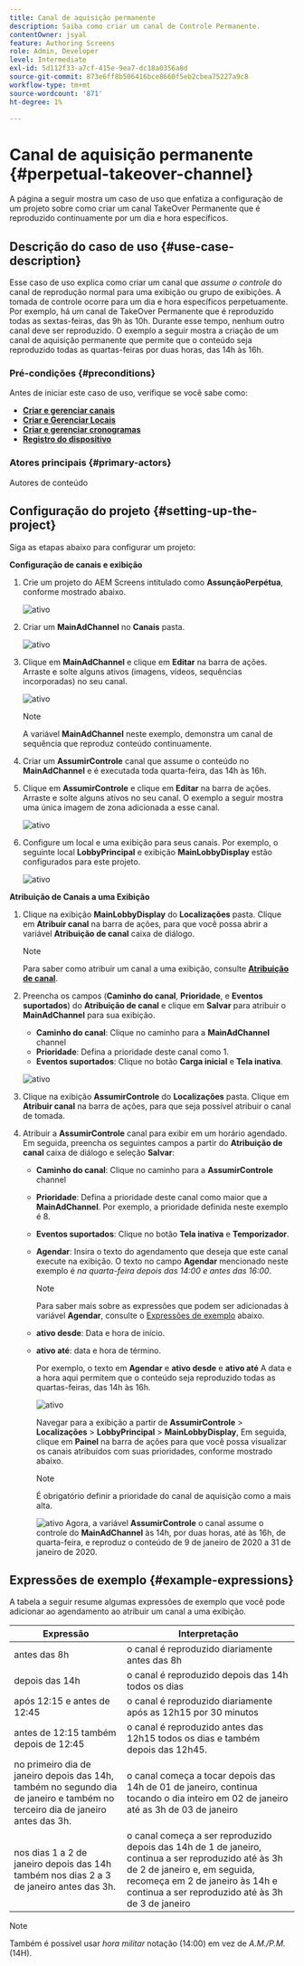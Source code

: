 ```yaml
---
title: Canal de aquisição permanente
description: Saiba como criar um canal de Controle Permanente.
contentOwner: jsyal
feature: Authoring Screens
role: Admin, Developer
level: Intermediate
exl-id: 5d112f33-a7cf-415e-9ea7-dc18a0356a8d
source-git-commit: 873e6ff8b506416bce8660f5eb2cbea75227a9c8
workflow-type: tm+mt
source-wordcount: '871'
ht-degree: 1%

---
```


# Canal de aquisição permanente {#perpetual-takeover-channel}

A página a seguir mostra um caso de uso que enfatiza a configuração de um projeto sobre como criar um canal TakeOver Permanente que é reproduzido continuamente por um dia e hora específicos.

## Descrição do caso de uso {#use-case-description}

Esse caso de uso explica como criar um canal que *assume o controle* do canal de reprodução normal para uma exibição ou grupo de exibições. A tomada de controle ocorre para um dia e hora específicos perpetuamente.
Por exemplo, há um canal de TakeOver Permanente que é reproduzido todas as sextas-feiras, das 9h às 10h. Durante esse tempo, nenhum outro canal deve ser reproduzido. O exemplo a seguir mostra a criação de um canal de aquisição permanente que permite que o conteúdo seja reproduzido todas as quartas-feiras por duas horas, das 14h às 16h.

### Pré-condições {#preconditions}

Antes de iniciar este caso de uso, verifique se você sabe como:

* **[Criar e gerenciar canais](managing-channels.md)**
* **[Criar e Gerenciar Locais](managing-locations.md)**
* **[Criar e gerenciar cronogramas](managing-schedules.md)**
* **[Registro do dispositivo](device-registration.md)**

### Atores principais {#primary-actors}

Autores de conteúdo

## Configuração do projeto {#setting-up-the-project}

Siga as etapas abaixo para configurar um projeto:

**Configuração de canais e exibição**

1. Crie um projeto do AEM Screens intitulado como **AssunçãoPerpétua**, conforme mostrado abaixo.

   ![ativo](assets/p_usecase1.png)

1. Criar um **MainAdChannel** no **Canais** pasta.

   ![ativo](assets/p_usecase2.png)

1. Clique em **MainAdChannel** e clique em **Editar** na barra de ações. Arraste e solte alguns ativos (imagens, vídeos, sequências incorporadas) no seu canal.

   ![ativo](assets/p_usecase3.png)


   >[!NOTE]
   >A variável **MainAdChannel** neste exemplo, demonstra um canal de sequência que reproduz conteúdo continuamente.

1. Criar um **AssumirControle** canal que assume o conteúdo no **MainAdChannel** e é executada toda quarta-feira, das 14h às 16h.

1. Clique em **AssumirControle** e clique em **Editar** na barra de ações. Arraste e solte alguns ativos no seu canal. O exemplo a seguir mostra uma única imagem de zona adicionada a esse canal.

   ![ativo](assets/p_usecase4.png)

1. Configure um local e uma exibição para seus canais. Por exemplo, o seguinte local **LobbyPrincipal** e exibição **MainLobbyDisplay** estão configurados para este projeto.

   ![ativo](assets/p_usecase5.png)

**Atribuição de Canais a uma Exibição**

1. Clique na exibição **MainLobbyDisplay** do **Localizações** pasta. Clique em **Atribuir canal** na barra de ações, para que você possa abrir a variável **Atribuição de canal** caixa de diálogo.

   >[!NOTE]
   >Para saber como atribuir um canal a uma exibição, consulte **[Atribuição de canal](channel-assignment.md)**.

1. Preencha os campos (**Caminho do canal**, **Prioridade**, e **Eventos suportados**) do **Atribuição de canal** e clique em **Salvar** para atribuir o **MainAdChannel** para sua exibição.

   * **Caminho do canal**: Clique no caminho para a **MainAdChannel** channel
   * **Prioridade**: Defina a prioridade deste canal como 1.
   * **Eventos suportados**: Clique no botão **Carga inicial** e **Tela inativa**.

   ![ativo](assets/p_usecase6.png)

1. Clique na exibição **AssumirControle** do **Localizações** pasta. Clique em **Atribuir canal** na barra de ações, para que seja possível atribuir o canal de tomada.

1. Atribuir a **AssumirControle** canal para exibir em um horário agendado. Em seguida, preencha os seguintes campos a partir do **Atribuição de canal** caixa de diálogo e seleção **Salvar**:

   * **Caminho do canal**: Clique no caminho para a **AssumirControle** channel
   * **Prioridade**: Defina a prioridade deste canal como maior que a **MainAdChannel**. Por exemplo, a prioridade definida neste exemplo é 8.
   * **Eventos suportados**: Clique no botão **Tela inativa** e **Temporizador**.
   * **Agendar**: Insira o texto do agendamento que deseja que este canal execute na exibição. O texto no campo **Agendar** mencionado neste exemplo é *na quarta-feira depois das 14:00 e antes das 16:00*.

     >[!NOTE]
     >Para saber mais sobre as expressões que podem ser adicionadas à variável **Agendar**, consulte o [Expressões de exemplo](#example-expressions) abaixo.
   * **ativo desde**: Data e hora de início.
   * **ativo até**: data e hora de término.

     Por exemplo, o texto em **Agendar** e **ativo desde** e **ativo até** A data e a hora aqui permitem que o conteúdo seja reproduzido todas as quartas-feiras, das 14h às 16h.


     ![ativo](assets/p_usecase7.png)

     Navegar para a exibição a partir de **AssumirControle** > **Localizações** > **LobbyPrincipal** > **MainLobbyDisplay**, Em seguida, clique em **Painel** na barra de ações para que você possa visualizar os canais atribuídos com suas prioridades, conforme mostrado abaixo.

     >[!NOTE]
     >É obrigatório definir a prioridade do canal de aquisição como a mais alta.

     ![ativo](assets/p_usecase8.png)
Agora, a variável **AssumirControle** o canal assume o controle do **MainAdChannel** às 14h, por duas horas, até às 16h, de quarta-feira, e reproduz o conteúdo de 9 de janeiro de 2020 a 31 de janeiro de 2020.

## Expressões de exemplo {#example-expressions}

A tabela a seguir resume algumas expressões de exemplo que você pode adicionar ao agendamento ao atribuir um canal a uma exibição.

| **Expressão** | **Interpretação** |
|---|---|
| antes das 8h | o canal é reproduzido diariamente antes das 8h |
| depois das 14h | o canal é reproduzido depois das 14h todos os dias |
| após 12:15 e antes de 12:45 | o canal é reproduzido diariamente após as 12h15 por 30 minutos |
| antes de 12:15 também depois de 12:45 | o canal é reproduzido antes das 12h15 todos os dias e também depois das 12h45. |
| no primeiro dia de janeiro depois das 14h, também no segundo dia de janeiro e também no terceiro dia de janeiro antes das 3h. | o canal começa a tocar depois das 14h de 01 de janeiro, continua tocando o dia inteiro em 02 de janeiro até as 3h de 03 de janeiro |
| nos dias 1 a 2 de janeiro depois das 14h também nos dias 2 a 3 de janeiro antes das 3h. | o canal começa a ser reproduzido depois das 14h de 1 de janeiro, continua a ser reproduzido até às 3h de 2 de janeiro e, em seguida, recomeça em 2 de janeiro às 14h e continua a ser reproduzido até às 3h de 3 de janeiro |

>[!NOTE]
>
>Também é possível usar _hora militar_ notação (14:00) em vez de *A.M./P.M.* (14H).
